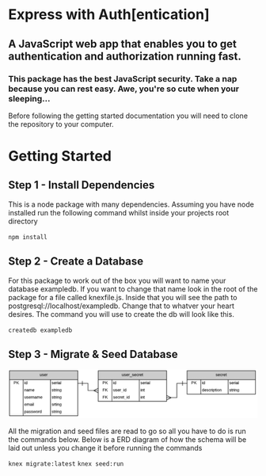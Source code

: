 # Express with Auth[entication]

## A JavaScript web app that enables you to get authentication and authorization running fast.

### This package has the best JavaScript security. Take a nap because you can rest easy. Awe, you're so cute when your sleeping...

Before following the getting started documentation you will need to clone the repository to your computer.

# Getting Started

## Step 1 - Install Dependencies
This is a node package with many dependencies. Assuming you have node installed run the following command whilst inside your projects root directory

`npm install`

## Step 2 - Create a Database

For this package to work out of the box you will want to name your database exampledb. If you want to change that name look in the root of the package for a file called knexfile.js. Inside that you will see the path to postgresql://localhost/exampledb. Change that to whatver your heart desires. The command you will use to create the db will look like this.

`createdb exampledb`

## Step 3 - Migrate & Seed Database

![](public/home/assets/erd.png)

All the migration and seed files are read to go so all you have to do is run the commands below. Below is a ERD diagram of how the schema will be laid out unless you change it before running the commands

`knex migrate:latest`
`knex seed:run`
